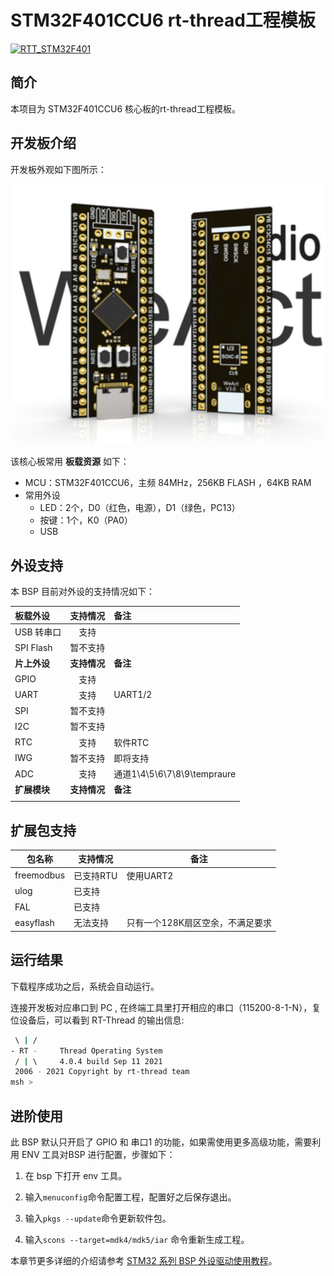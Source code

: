 <!--
 * @Author: JunQiLiu
 * @Date: 2021-09-07 12:47:01
 * @LastEditTime: 2021-09-18 00:52:59
 * @Description: 
 * @FilePath: \stm32f401ccu6_rtthread\README.md
 *  
-->
# STM32F401CCU6 rt-thread工程模板

[![RTT_STM32F401](https://github.com/JassyL/stm32f401ccu6_rtthread/actions/workflows/scons.yml/badge.svg)](https://github.com/JassyL/stm32f401ccu6_rtthread/actions/workflows/scons.yml)
## 简介

本项目为 STM32F401CCU6 核心板的rt-thread工程模板。
## 开发板介绍

开发板外观如下图所示：

![board](figures/board.png)

该核心板常用 **板载资源** 如下：

- MCU：STM32F401CCU6，主频 84MHz，256KB FLASH ，64KB RAM
- 常用外设
  - LED：2个，D0（红色，电源），D1（绿色，PC13）
  - 按键：1个，K0（PA0）
  - USB
## 外设支持

本 BSP 目前对外设的支持情况如下：

| **板载外设**      | **支持情况** | **备注**                              |
| :----------------- | :----------: | :------------------------------------- |
| USB 转串口        |   支持     |                                       |
| SPI Flash         |   暂不支持     |                                       |
| **片上外设**      | **支持情况** | **备注**                              |
| GPIO              |     支持     | |
| UART              |     支持     | UART1/2                            |
| SPI               |   暂不支持     |                               |
| I2C               |   暂不支持     |                              |
| RTC               |   支持   | 软件RTC                              |
| IWG               |   暂不支持   | 即将支持                              |
| ADC               |   支持   | 通道1\4\5\6\7\8\9\tempraure |
| **扩展模块**      | **支持情况** | **备注**                              |
|          |     |                                      |


## 扩展包支持
|**包名称**|**支持情况**|**备注**|
|-|-|-|
|freemodbus|已支持RTU|使用UART2|
|ulog|已支持| |
|FAL|已支持| |
|easyflash|无法支持|只有一个128K扇区空余，不满足要求|


## 运行结果

下载程序成功之后，系统会自动运行。

连接开发板对应串口到 PC , 在终端工具里打开相应的串口（115200-8-1-N），复位设备后，可以看到 RT-Thread 的输出信息:

```bash
 \ | /
- RT -     Thread Operating System
 / | \     4.0.4 build Sep 11 2021
 2006 - 2021 Copyright by rt-thread team
msh >
```
## 进阶使用

此 BSP 默认只开启了 GPIO 和 串口1 的功能，如果需使用更多高级功能，需要利用 ENV 工具对BSP 进行配置，步骤如下：

1. 在 bsp 下打开 env 工具。

2. 输入`menuconfig`命令配置工程，配置好之后保存退出。

3. 输入`pkgs --update`命令更新软件包。

4. 输入`scons --target=mdk4/mdk5/iar` 命令重新生成工程。

本章节更多详细的介绍请参考 [STM32 系列 BSP 外设驱动使用教程](../docs/STM32系列BSP外设驱动使用教程.md)。
